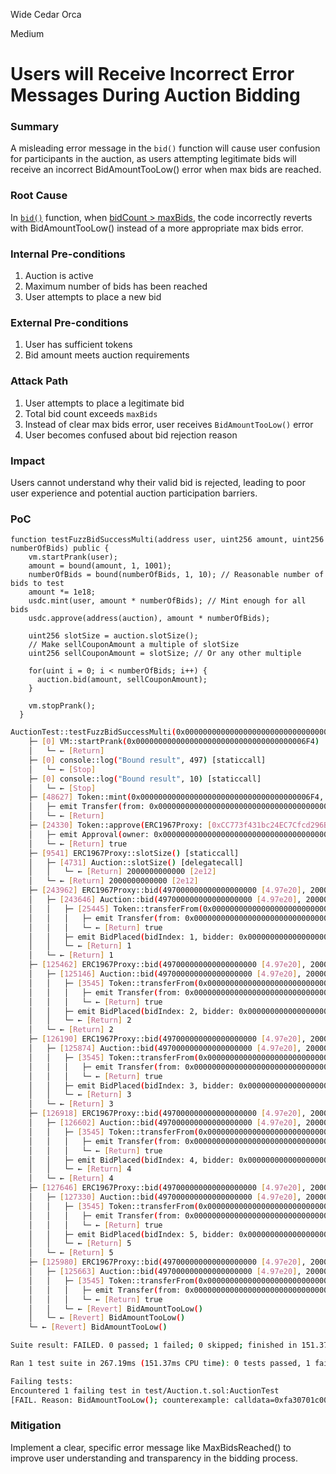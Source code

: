 Wide Cedar Orca

Medium

# Users will Receive Incorrect Error Messages During Auction Bidding

### Summary

A misleading error message in the `bid()` function will cause user confusion for participants in the auction, as users attempting legitimate bids will receive an incorrect BidAmountTooLow() error when max bids are reached.

### Root Cause

In [`bid()`](https://github.com/sherlock-audit/2024-12-plaza-finance/blob/main/plaza-evm/src/Auction.sol#L125-L171) function, when [bidCount > maxBids](https://github.com/sherlock-audit/2024-12-plaza-finance/blob/main/plaza-evm/src/Auction.sol#L153-L158), the code incorrectly reverts with BidAmountTooLow() instead of a more appropriate max bids error.

### Internal Pre-conditions

1. Auction is active
2. Maximum number of bids has been reached
3. User attempts to place a new bid

### External Pre-conditions

1. User has sufficient tokens
2. Bid amount meets auction requirements

### Attack Path

1. User attempts to place a legitimate bid
2. Total bid count exceeds `maxBids`
3. Instead of clear max bids error, user receives `BidAmountTooLow()` error
4. User becomes confused about bid rejection reason

### Impact

Users cannot understand why their valid bid is rejected, leading to poor user experience and potential auction participation barriers. 

### PoC

```solidity
function testFuzzBidSuccessMulti(address user, uint256 amount, uint256 numberOfBids) public {
    vm.startPrank(user);
    amount = bound(amount, 1, 1001);
    numberOfBids = bound(numberOfBids, 1, 10); // Reasonable number of bids to test
    amount *= 1e18;
    usdc.mint(user, amount * numberOfBids); // Mint enough for all bids
    usdc.approve(address(auction), amount * numberOfBids);

    uint256 slotSize = auction.slotSize();
    // Make sellCouponAmount a multiple of slotSize
    uint256 sellCouponAmount = slotSize; // Or any other multiple

    for(uint i = 0; i < numberOfBids; i++) {
      auction.bid(amount, sellCouponAmount);
    }

    vm.stopPrank();
  }
```

```bash
AuctionTest::testFuzzBidSuccessMulti(0x00000000000000000000000000000000000006F4, 2499, 10270 [1.027e4])
    ├─ [0] VM::startPrank(0x00000000000000000000000000000000000006F4)
    │   └─ ← [Return] 
    ├─ [0] console::log("Bound result", 497) [staticcall]
    │   └─ ← [Stop] 
    ├─ [0] console::log("Bound result", 10) [staticcall]
    │   └─ ← [Stop] 
    ├─ [48627] Token::mint(0x00000000000000000000000000000000000006F4, 4970000000000000000000 [4.97e21])
    │   ├─ emit Transfer(from: 0x0000000000000000000000000000000000000000, to: 0x00000000000000000000000000000000000006F4, value: 4970000000000000000000 [4.97e21])
    │   └─ ← [Return] 
    ├─ [24330] Token::approve(ERC1967Proxy: [0xCC773f431bc24EC7Cfcd296B5364bA3eCD905E72], 4970000000000000000000 [4.97e21])
    │   ├─ emit Approval(owner: 0x00000000000000000000000000000000000006F4, spender: ERC1967Proxy: [0xCC773f431bc24EC7Cfcd296B5364bA3eCD905E72], value: 4970000000000000000000 [4.97e21])
    │   └─ ← [Return] true
    ├─ [9541] ERC1967Proxy::slotSize() [staticcall]
    │   ├─ [4731] Auction::slotSize() [delegatecall]
    │   │   └─ ← [Return] 2000000000000 [2e12]
    │   └─ ← [Return] 2000000000000 [2e12]
    ├─ [243962] ERC1967Proxy::bid(497000000000000000000 [4.97e20], 2000000000000 [2e12])
    │   ├─ [243646] Auction::bid(497000000000000000000 [4.97e20], 2000000000000 [2e12]) [delegatecall]
    │   │   ├─ [25445] Token::transferFrom(0x00000000000000000000000000000000000006F4, ERC1967Proxy: [0xCC773f431bc24EC7Cfcd296B5364bA3eCD905E72], 2000000000000 [2e12])
    │   │   │   ├─ emit Transfer(from: 0x00000000000000000000000000000000000006F4, to: ERC1967Proxy: [0xCC773f431bc24EC7Cfcd296B5364bA3eCD905E72], value: 2000000000000 [2e12])
    │   │   │   └─ ← [Return] true
    │   │   ├─ emit BidPlaced(bidIndex: 1, bidder: 0x00000000000000000000000000000000000006F4, buyReserveAmount: 497000000000000000000 [4.97e20], sellCouponAmount: 2000000000000 [2e12])
    │   │   └─ ← [Return] 1
    │   └─ ← [Return] 1
    ├─ [125462] ERC1967Proxy::bid(497000000000000000000 [4.97e20], 2000000000000 [2e12])
    │   ├─ [125146] Auction::bid(497000000000000000000 [4.97e20], 2000000000000 [2e12]) [delegatecall]
    │   │   ├─ [3545] Token::transferFrom(0x00000000000000000000000000000000000006F4, ERC1967Proxy: [0xCC773f431bc24EC7Cfcd296B5364bA3eCD905E72], 2000000000000 [2e12])
    │   │   │   ├─ emit Transfer(from: 0x00000000000000000000000000000000000006F4, to: ERC1967Proxy: [0xCC773f431bc24EC7Cfcd296B5364bA3eCD905E72], value: 2000000000000 [2e12])
    │   │   │   └─ ← [Return] true
    │   │   ├─ emit BidPlaced(bidIndex: 2, bidder: 0x00000000000000000000000000000000000006F4, buyReserveAmount: 497000000000000000000 [4.97e20], sellCouponAmount: 2000000000000 [2e12])
    │   │   └─ ← [Return] 2
    │   └─ ← [Return] 2
    ├─ [126190] ERC1967Proxy::bid(497000000000000000000 [4.97e20], 2000000000000 [2e12])
    │   ├─ [125874] Auction::bid(497000000000000000000 [4.97e20], 2000000000000 [2e12]) [delegatecall]
    │   │   ├─ [3545] Token::transferFrom(0x00000000000000000000000000000000000006F4, ERC1967Proxy: [0xCC773f431bc24EC7Cfcd296B5364bA3eCD905E72], 2000000000000 [2e12])
    │   │   │   ├─ emit Transfer(from: 0x00000000000000000000000000000000000006F4, to: ERC1967Proxy: [0xCC773f431bc24EC7Cfcd296B5364bA3eCD905E72], value: 2000000000000 [2e12])
    │   │   │   └─ ← [Return] true
    │   │   ├─ emit BidPlaced(bidIndex: 3, bidder: 0x00000000000000000000000000000000000006F4, buyReserveAmount: 497000000000000000000 [4.97e20], sellCouponAmount: 2000000000000 [2e12])
    │   │   └─ ← [Return] 3
    │   └─ ← [Return] 3
    ├─ [126918] ERC1967Proxy::bid(497000000000000000000 [4.97e20], 2000000000000 [2e12])
    │   ├─ [126602] Auction::bid(497000000000000000000 [4.97e20], 2000000000000 [2e12]) [delegatecall]
    │   │   ├─ [3545] Token::transferFrom(0x00000000000000000000000000000000000006F4, ERC1967Proxy: [0xCC773f431bc24EC7Cfcd296B5364bA3eCD905E72], 2000000000000 [2e12])
    │   │   │   ├─ emit Transfer(from: 0x00000000000000000000000000000000000006F4, to: ERC1967Proxy: [0xCC773f431bc24EC7Cfcd296B5364bA3eCD905E72], value: 2000000000000 [2e12])
    │   │   │   └─ ← [Return] true
    │   │   ├─ emit BidPlaced(bidIndex: 4, bidder: 0x00000000000000000000000000000000000006F4, buyReserveAmount: 497000000000000000000 [4.97e20], sellCouponAmount: 2000000000000 [2e12])
    │   │   └─ ← [Return] 4
    │   └─ ← [Return] 4
    ├─ [127646] ERC1967Proxy::bid(497000000000000000000 [4.97e20], 2000000000000 [2e12])
    │   ├─ [127330] Auction::bid(497000000000000000000 [4.97e20], 2000000000000 [2e12]) [delegatecall]
    │   │   ├─ [3545] Token::transferFrom(0x00000000000000000000000000000000000006F4, ERC1967Proxy: [0xCC773f431bc24EC7Cfcd296B5364bA3eCD905E72], 2000000000000 [2e12])
    │   │   │   ├─ emit Transfer(from: 0x00000000000000000000000000000000000006F4, to: ERC1967Proxy: [0xCC773f431bc24EC7Cfcd296B5364bA3eCD905E72], value: 2000000000000 [2e12])
    │   │   │   └─ ← [Return] true
    │   │   ├─ emit BidPlaced(bidIndex: 5, bidder: 0x00000000000000000000000000000000000006F4, buyReserveAmount: 497000000000000000000 [4.97e20], sellCouponAmount: 2000000000000 [2e12])
    │   │   └─ ← [Return] 5
    │   └─ ← [Return] 5
    ├─ [125980] ERC1967Proxy::bid(497000000000000000000 [4.97e20], 2000000000000 [2e12])
    │   ├─ [125663] Auction::bid(497000000000000000000 [4.97e20], 2000000000000 [2e12]) [delegatecall]
    │   │   ├─ [3545] Token::transferFrom(0x00000000000000000000000000000000000006F4, ERC1967Proxy: [0xCC773f431bc24EC7Cfcd296B5364bA3eCD905E72], 2000000000000 [2e12])
    │   │   │   ├─ emit Transfer(from: 0x00000000000000000000000000000000000006F4, to: ERC1967Proxy: [0xCC773f431bc24EC7Cfcd296B5364bA3eCD905E72], value: 2000000000000 [2e12])
    │   │   │   └─ ← [Return] true
    │   │   └─ ← [Revert] BidAmountTooLow()
    │   └─ ← [Revert] BidAmountTooLow()
    └─ ← [Revert] BidAmountTooLow()

Suite result: FAILED. 0 passed; 1 failed; 0 skipped; finished in 151.37ms (91.84ms CPU time)

Ran 1 test suite in 267.19ms (151.37ms CPU time): 0 tests passed, 1 failed, 0 skipped (1 total tests)

Failing tests:
Encountered 1 failing test in test/Auction.t.sol:AuctionTest
[FAIL. Reason: BidAmountTooLow(); counterexample: calldata=0xfa30701c00000000000000000000000000000000000000000000000000000000000006f400000000000000000000000000000000000000000000000000000000000009c3000000000000000000000000000000000000000000000000000000000000281e args=[0x00000000000000000000000000000000000006F4, 2499, 10270 [1.027e4]]] testFuzzBidSuccessMulti(address,uint256,uint256) (runs: 0, μ: 0, ~: 0)
```

### Mitigation

Implement a clear, specific error message like MaxBidsReached() to improve user understanding and transparency in the bidding process.